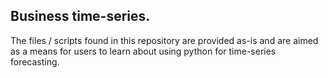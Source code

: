 ## Business time-series.
The files / scripts found in this repository are provided as-is and are aimed as a means for users to learn about using python for time-series forecasting.
